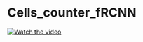# Cells_counter_fRCNN

[![Watch the video](http://img.youtube.com/vi/vt5fpE0bzSY/0.jpg)](http://youtu.be/vt5fpE0bzSY)
